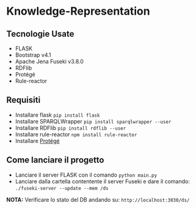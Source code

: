 # Knowledge-Representation

## Tecnologie Usate
- FLASK
- Bootstrap v4.1
- Apache Jena Fuseki v3.8.0
- RDFlib 
- Protégé
- Rule-reactor

## Requisiti

- Installare flask `pip install flask`
- Installare SPARQLWrapper `pip install sparqlwrapper --user`
- Installare RDFlib `pip install rdflib --user`
- Installare rule-reactor `npm install rule-reactor`
- Installare [Protégé](https://github.com/antoniofaienza93/Knowledge-Representation/blob/master/docs/ontology.md#definizione-di-unontologia)



## Come lanciare il progetto

- Lanciare il server FLASK con il comando `python main.py`
- Lanciare dalla cartella contentente il server Fuseki e dare il comando: ```./fuseki-server --update --mem /ds```

**NOTA:** Verificare lo stato del DB andando su: `http://localhost:3030/ds/`
